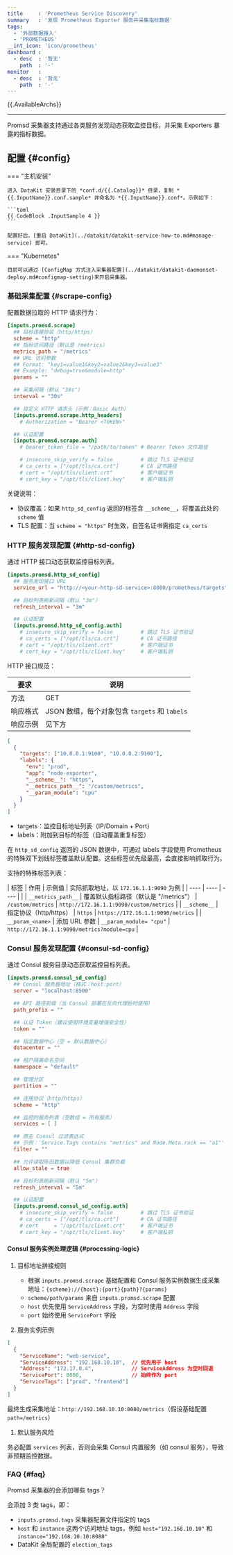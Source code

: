 ```yaml
---
title     : 'Prometheus Service Discovery'
summary   : '发现 Prometheus Exporter 服务并采集指标数据'
tags:
  - '外部数据接入'
  - 'PROMETHEUS'
__int_icon: 'icon/prometheus'
dashboard :
  - desc  : '暂无'
    path  : '-'
monitor   :
  - desc  : '暂无'
    path  : '-'
---
```


{{.AvailableArchs}}

---

Promsd 采集器支持通过各类服务发现动态获取监控目标，并采集 Exporters 暴露的指标数据。

## 配置 {#config}

<!-- markdownlint-disable MD046 -->
=== "主机安装"

    进入 DataKit 安装目录下的 *conf.d/{{.Catalog}}* 目录，复制 *{{.InputName}}.conf.sample* 并命名为 *{{.InputName}}.conf*。示例如下：
    
    ```toml
    {{ CodeBlock .InputSample 4 }}
    ```
    
    配置好后，[重启 DataKit](../datakit/datakit-service-how-to.md#manage-service) 即可。

=== "Kubernetes"

    目前可以通过 [ConfigMap 方式注入采集器配置](../datakit/datakit-daemonset-deploy.md#configmap-setting)来开启采集器。

<!-- markdownlint-enable -->

### 基础采集配置 {#scrape-config}

配置数据拉取的 HTTP 请求行为：

```toml
[inputs.promsd.scrape]
  ## 目标连接协议（http/https）
  scheme = "http"
  ## 指标访问路径（默认是 /metrics）
  metrics_path = "/metrics"
  ## URL 访问参数
  ## Format: "key1=value1&key2=value2&key3=value3"
  ## Example: "debug=true&module=http"
  params = ""

  ## 采集间隔（默认 "30s"）
  interval = "30s"

  ## 自定义 HTTP 请求头（示例：Basic Auth）
  [inputs.promsd.scrape.http_headers]
    # Authorization = "Bearer <TOKEN>"

  ## 认证配置
  [inputs.promsd.scrape.auth]
    # bearer_token_file = "/path/to/token" # Bearer Token 文件路径

    # insecure_skip_verify = false         # 跳过 TLS 证书验证
    # ca_certs = ["/opt/tls/ca.crt"]       # CA 证书路径
    # cert = "/opt/tls/client.crt"         # 客户端证书
    # cert_key = "/opt/tls/client.key"     # 客户端私钥

```

关键说明：

- 协议覆盖：如果 `http_sd_config` 返回的标签含 `__scheme__`，将覆盖此处的 `scheme` 值
- TLS 配置：当 `scheme = "https"` 时生效，自签名证书需指定 `ca_certs`

### HTTP 服务发现配置 {#http-sd-config}

通过 HTTP 接口动态获取监控目标列表。

```toml
[inputs.promsd.http_sd_config]
  ## 服务发现接口 URL
  service_url = "http://<your-http-sd-service>:8080/prometheus/targets"

  ## 目标列表刷新间隔（默认 "3m"）
  refresh_interval = "3m"

  ## 认证配置
  [inputs.promsd.http_sd_config.auth]
    # insecure_skip_verify = false         # 跳过 TLS 证书验证
    # ca_certs = ["/opt/tls/ca.crt"]       # CA 证书路径
    # cert = "/opt/tls/client.crt"         # 客户端证书
    # cert_key = "/opt/tls/client.key"     # 客户端私钥
```

HTTP 接口规范：

| 要求     | 说明                                          |
| ----     | ----                                          |
| 方法     | GET                                           |
| 响应格式 | JSON 数组，每个对象包含 `targets` 和 `labels` |
| 响应示例 | 见下方                                        |

```json
[
  {
    "targets": ["10.0.0.1:9100", "10.0.0.2:9100"],
    "labels": {
      "env": "prod",
      "app": "node-exporter",
      "__scheme__": "https",
      "__metrics_path__": "/custom/metrics",
      "__param_module": "cpu"
    }
  }
]
```

- targets：监控目标地址列表（IP/Domain + Port）
- labels：附加到目标的标签（自动覆盖重复标签）

在 `http_sd_config` 返回的 JSON 数据中，可通过 labels 字段使用 Prometheus 的特殊双下划线标签覆盖默认配置。这些标签优先级最高，会直接影响抓取行为。

支持的特殊标签列表：

| 标签               | 作用                                  | 示例值                  | 实际抓取地址，以 `172.16.1.1:9090` 为例     |
| ----               | ----                                  | ----                    |                                             |
| `__metrics_path__` | 覆盖默认指标路径（默认是 "/metrics"） | `/custom/metrics`       | `http://172.16.1.1:9090/custom/metrics`     |
| `__scheme__`       | 指定协议（http/https）                | `https`                 | `https://172.16.1.1:9090/metrics`           |
| `__param_<name>`   | 添加 URL 参数                         | `__param_module= "cpu"` | `http://172.16.1.1:9090/metrics?module=cpu` |


### Consul 服务发现配置 {#consul-sd-config}

通过 Consul 服务目录动态获取监控目标列表。

```toml
[inputs.promsd.consul_sd_config]
  ## Consul 服务器地址（格式：host:port）
  server = "localhost:8500"

  ## API 路径前缀（当 Consul 部署在反向代理后时使用）
  path_prefix = ""

  ## 认证 Token（建议使用环境变量增强安全性）
  token = ""

  ## 指定数据中心（空 = 默认数据中心）
  datacenter = ""

  ## 租户隔离命名空间
  namespace = "default"

  ## 管理分区
  partition = ""

  ## 连接协议（http/https）
  scheme = "http"

  ## 监控的服务列表（空数组 = 所有服务）
  services = [ ]

  ## 原生 Consul 过滤表达式
  ## 示例：'Service.Tags contains "metrics" and Node.Meta.rack == "a1"'
  filter = ""

  ## 允许读取陈旧数据以降低 Consul 集群负载
  allow_stale = true

  ## 目标列表刷新间隔（默认 "5m"）
  refresh_interval = "5m"

  ## 认证配置
  [inputs.promsd.consul_sd_config.auth]
    # insecure_skip_verify = false         # 跳过 TLS 证书验证
    # ca_certs = ["/opt/tls/ca.crt"]       # CA 证书路径
    # cert     = "/opt/tls/client.crt"     # 客户端证书
    # cert_key = "/opt/tls/client.key"     # 客户端私钥
```

#### Consul 服务实例处理逻辑 {#processing-logic}

1. 目标地址拼接规则

    - 根据 `inputs.promsd.scrape` 基础配置和 Consul 服务实例数据生成采集地址：`{scheme}://{host}:{port}{path}?{params}`
    - `scheme/path/params` 来自 `inputs.promsd.scrape` 配置
    - `host` 优先使用 `ServiceAddress` 字段，为空时使用 `Address` 字段
    - `port` 始终使用 `ServicePort` 字段


1. 服务实例示例

```json
[
  {
    "ServiceName": "web-service",
    "ServiceAddress": "192.168.10.10",  // 优先用于 host
    "Address": "172.17.0.4",            // ServiceAddress 为空时回退
    "ServicePort": 8080,                // 始终作为 port
    "ServiceTags": ["prod", "frontend"]
  }
]
```

最终生成采集地址：`http://192.168.10.10:8080/metrics`（假设基础配置 `path=/metrics`）

1. 默认服务风险

务必配置 `services` 列表，否则会采集 Consul 内置服务（如 consul 服务），导致非预期监控数据。


### FAQ {#faq}

Promsd 采集器的会添加哪些 tags？

会添加 3 类 tags，即：

- `inputs.promsd.tags` 采集器配置文件指定的 tags
- `host` 和 `instance` 这两个访问地址 tags，例如 `host="192.168.10.10"` 和 `instance="192.168.10.10:8080"`
- DataKit 全局配置的 `election_tags`
